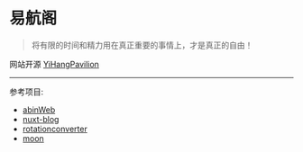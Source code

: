 
# 易航阁

> 将有限的时间和精力用在真正重要的事情上，才是真正的自由！

网站开源 [YiHangPavilion](https://github.com/BeyondXinXin/YiHangPavilion)

---

参考项目:  
  * [abinWeb](https://github.com/web-abin/abinWeb)
  * [nuxt-blog](https://github.com/chansee97/nuxt-blog)
  * [rotationconverter](https://github.com/gaschler/rotationconverter)
  * [moon](https://github.com/jic999/moon-web-start)


